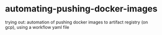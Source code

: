 # automating-pushing-docker-images
trying out: automation of pushing docker images to artifact registry (on gcp), using a workflow yaml file
